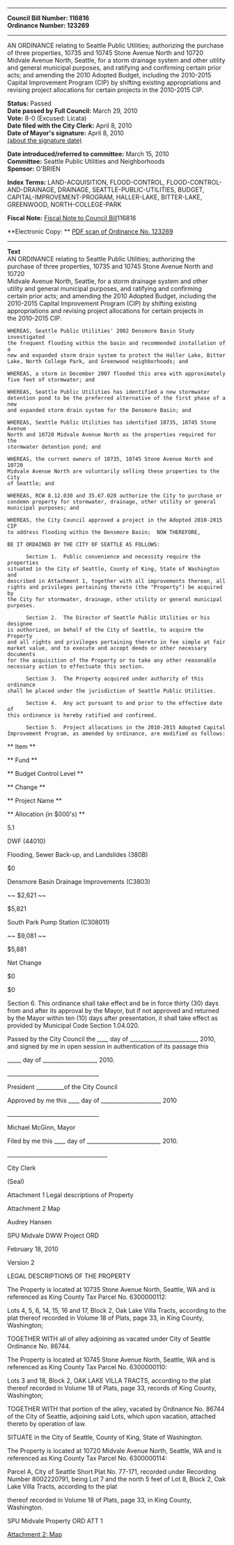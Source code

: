 * * * * *  
  
**Council Bill Number: [](#h0)[](#h2)116816**   
**Ordinance Number: 123269**  
  
* * * * *  
  
AN ORDINANCE relating to Seattle Public Utilities; authorizing the purchase of three properties, 10735 and 10745 Stone Avenue North and 10720 Midvale Avenue North, Seattle, for a storm drainage system and other utility and general municipal purposes, and ratifying and confirming certain prior acts; and amending the 2010 Adopted Budget, including the 2010-2015 Capital Improvement Program (CIP) by shifting existing appropriations and revising project allocations for certain projects in the 2010-2015 CIP.  
  
**Status:** Passed   
**Date passed by Full Council:** March 29, 2010   
**Vote:** 8-0 (Excused: Licata)   
**Date filed with the City Clerk:** April 8, 2010   
**Date of Mayor's signature:** April 8, 2010   
[(about the signature date)](/~public/approvaldate.htm)   
  
  
**Date introduced/referred to committee:** March 15, 2010   
**Committee:** Seattle Public Utilities and Neighborhoods   
**Sponsor:** O'BRIEN   
  
**Index Terms:** LAND-ACQUISITION, FLOOD-CONTROL, FLOOD-CONTROL-AND-DRAINAGE, DRAINAGE, SEATTLE-PUBLIC-UTILITIES, BUDGET, CAPITAL-IMPROVEMENT-PROGRAM, HALLER-LAKE, BITTER-LAKE, GREENWOOD, NORTH-COLLEGE-PARK  
  
**Fiscal Note:** [Fiscal Note to Council Bill](http://clerk.seattle.gov/~public/fnote/116816.htm)[](#h1)[](#h3)116816  
  
**Electronic Copy: ** [PDF scan of Ordinance No. 123269](/~archives/Ordinances/Ord_123269.pdf)  
  
* * * * *  
  
**Text**  
    AN ORDINANCE relating to Seattle Public Utilities; authorizing the  
    purchase of three properties, 10735 and 10745 Stone Avenue North and 10720  
    Midvale Avenue North, Seattle, for a storm drainage system and other  
    utility and general municipal purposes, and ratifying and confirming  
    certain prior acts; and amending the 2010 Adopted Budget, including the  
    2010-2015 Capital Improvement Program (CIP) by shifting existing  
    appropriations and revising project allocations for certain projects in  
    the 2010-2015 CIP.  
  
    WHEREAS, Seattle Public Utilities' 2002 Densmore Basin Study investigated  
    the frequent flooding within the basin and recommended installation of a  
    new and expanded storm drain system to protect the Haller Lake, Bitter  
    Lake, North College Park, and Greenwood neighborhoods; and  
  
    WHEREAS, a storm in December 2007 flooded this area with approximately  
    five feet of stormwater; and  
  
    WHEREAS, Seattle Public Utilities has identified a new stormwater  
    detention pond to be the preferred alternative of the first phase of a new  
    and expanded storm drain system for the Densmore Basin; and  
  
    WHEREAS, Seattle Public Utilities has identified 10735, 10745 Stone Avenue  
    North and 10720 Midvale Avenue North as the properties required for the  
    stormwater detention pond; and  
  
    WHEREAS, the current owners of 10735, 10745 Stone Avenue North and 10720  
    Midvale Avenue North are voluntarily selling these properties to the City  
    of Seattle; and  
  
    WHEREAS, RCW 8.12.030 and 35.67.020 authorize the City to purchase or  
    condemn property for stormwater, drainage, other utility or general  
    municipal purposes; and  
  
    WHEREAS, the City Council approved a project in the Adopted 2010-2015 CIP  
    to address flooding within the Densmore Basin;  NOW THEREFORE,  
  
    BE IT ORDAINED BY THE CITY OF SEATTLE AS FOLLOWS:  
  
          Section 1.  Public convenience and necessity require the properties  
    situated in the City of Seattle, County of King, State of Washington and  
    described in Attachment 1, together with all improvements thereon, all  
    rights and privileges pertaining thereto (the "Property") be acquired by  
    the City for stormwater, drainage, other utility or general municipal  
    purposes.  
  
          Section 2.  The Director of Seattle Public Utilities or his designee  
    is authorized, on behalf of the City of Seattle, to acquire the Property  
    and all rights and privileges pertaining thereto in fee simple at fair  
    market value, and to execute and accept deeds or other necessary documents  
    for the acquisition of the Property or to take any other reasonable  
    necessary action to effectuate this section.  
  
          Section 3.  The Property acquired under authority of this ordinance  
    shall be placed under the jurisdiction of Seattle Public Utilities.  
  
          Section 4.  Any act pursuant to and prior to the effective date of  
    this ordinance is hereby ratified and confirmed.  
  
          Section 5.  Project allocations in the 2010-2015 Adopted Capital  
    Improvement Program, as amended by ordinance, are modified as follows:  
  
** Item **  
  
** Fund **  
  
** Budget Control Level **  
  
** Change **  
  
** Project Name **  
  
** Allocation (in $000's) **  
  
5.1  
  
DWF (44010)  
  
Flooding, Sewer Back-up, and Landslides (380B)  
  
$0  
  
Densmore Basin Drainage Improvements (C3803)  
  
~~ $2,621 ~~  
  
$5,821  
  
South Park Pump Station (C308011)  
  
~~ $9,081 ~~  
  
$5,881  
  
Net Change  
  
$0  
  
$0  
  
Section 6. This ordinance shall take effect and be in force thirty (30) days from and after its approval by the Mayor, but if not approved and returned by the Mayor within ten (10) days after presentation, it shall take effect as provided by Municipal Code Section 1.04.020.  
  
Passed by the City Council the \_\_\_\_ day of \_\_\_\_\_\_\_\_\_\_\_\_\_\_\_\_\_\_\_\_\_\_\_\_, 2010, and signed by me in open session in authentication of its passage this  
  
\_\_\_\_\_ day of \_\_\_\_\_\_\_\_\_\_\_\_\_\_\_\_\_\_\_, 2010.  
  
\_\_\_\_\_\_\_\_\_\_\_\_\_\_\_\_\_\_\_\_\_\_\_\_\_\_\_\_\_\_\_\_\_  
  
President \_\_\_\_\_\_\_\_\_\_of the City Council  
  
Approved by me this \_\_\_\_ day of \_\_\_\_\_\_\_\_\_\_\_\_\_\_\_\_\_\_\_\_\_, 2010  
  
\_\_\_\_\_\_\_\_\_\_\_\_\_\_\_\_\_\_\_\_\_\_\_\_\_\_\_\_\_\_\_\_\_  
  
Michael McGinn, Mayor  
  
Filed by me this \_\_\_\_ day of \_\_\_\_\_\_\_\_\_\_\_\_\_\_\_\_\_\_\_\_\_\_\_\_\_\_, 2010.  
  
\_\_\_\_\_\_\_\_\_\_\_\_\_\_\_\_\_\_\_\_\_\_\_\_\_\_\_\_\_\_\_\_\_\_\_\_  
  
City Clerk  
  
(Seal)  
  
Attachment 1 Legal descriptions of Property  
  
Attachment 2 Map  
  
Audrey Hansen  
  
SPU Midvale DWW Project ORD  
  
February 18, 2010  
  
Version 2  
  
LEGAL DESCRIPTIONS OF THE PROPERTY  
  
The Property is located at 10735 Stone Avenue North, Seattle, WA and is referenced as King County Tax Parcel No. 6300000112:  
  
Lots 4, 5, 6, 14, 15, 16 and 17, Block 2, Oak Lake Villa Tracts, according to the plat thereof recorded in Volume 18 of Plats, page 33, in King County, Washington;  
  
TOGETHER WITH all of alley adjoining as vacated under City of Seattle Ordinance No. 86744.  
  
The Property is located at 10745 Stone Avenue North, Seattle, WA and is referenced as King County Tax Parcel No. 6300000110:  
  
Lots 3 and 18, Block 2, OAK LAKE VILLA TRACTS, according to the plat thereof recorded in Volume 18 of Plats, page 33, records of King County, Washington;  
  
TOGETHER WITH that portion of the alley, vacated by Ordinance No. 86744 of the City of Seattle, adjoining said Lots, which upon vacation, attached thereto by operation of law.  
  
SITUATE in the City of Seattle, County of King, State of Washington.  
  
The Property is located at 10720 Midvale Avenue North, Seattle, WA and is referenced as King County Tax Parcel No. 6300000114:  
  
Parcel A, City of Seattle Short Plat No. 77-171, recorded under Recording Number 8002220791, being Lot 7 and the north 5 feet of Lot 8, Block 2, Oak Lake Villa Tracts, according to the plat  
  
thereof recorded in Volume 18 of Plats, page 33, in King County, Washington.  
  
SPU Midvale Property ORD ATT 1  
  
[Attachment 2: Map](/~ordpics/116816_at2.gif)  
  
  
